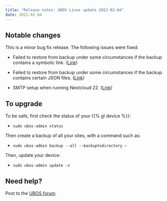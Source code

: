 ```yaml
---
title: "Release notes: UBOS Linux update 2022-02-04"
date: 2022-02-04
---
```


## Notable changes

This is a minor bug fix release. The following issues were fixed:

* Failed to restore from backup under some circumstances if the backup contains
  a symbolic link. ([Link](https://github.com/uboslinux/ubos-admin/issues/855))

* Failed to restore from backup under some circumstances if the backup contains
  certain JSON files. ([Link](https://github.com/uboslinux/ubos-admin/issues/854))

* SMTP setup when running Nextcloud 22. ([Link](https://github.com/uboslinux/ubos-app-nextcloud/issues/113))

## To upgrade

To be safe, first check the status of your {{% gl device %}}:

* ``sudo ubos-admin status``

Then create a backup of all your sites, with a command such as:

* ``sudo ubos-admin backup --all --backuptodirectory ~``

Then, update your device:

* ``sudo ubos-admin update -v``

## Need help?

Post to the [UBOS forum](https://forum.ubos.net/).

